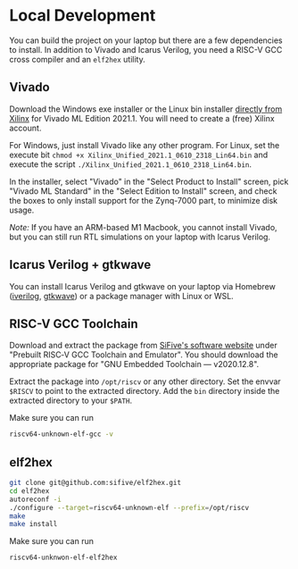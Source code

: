 # Local Development
You can build the project on your laptop but there are a few dependencies to install.
In addition to Vivado and Icarus Verilog, you need a RISC-V GCC cross compiler and an `elf2hex` utility.

## Vivado
Download the Windows exe installer or the Linux bin installer [directly from Xilinx](https://www.xilinx.com/support/download.html) for Vivado ML Edition 2021.1.
You will need to create a (free) Xilinx account.

For Windows, just install Vivado like any other program.
For Linux, set the execute bit `chmod +x Xilinx_Unified_2021.1_0610_2318_Lin64.bin` and execute the script `./Xilinx_Unified_2021.1_0610_2318_Lin64.bin`.

In the installer, select "Vivado" in the "Select Product to Install" screen, pick "Vivado ML Standard" in the "Select Edition to Install" screen, and check the boxes to only install support for the Zynq-7000 part, to minimize disk usage.

*Note:* If you have an ARM-based M1 Macbook, you cannot install Vivado, but you can still run RTL simulations on your laptop with Icarus Verilog.

## Icarus Verilog + gtkwave
You can install Icarus Verilog and gtkwave on your laptop via Homebrew ([iverilog](https://formulae.brew.sh/formula/icarus-verilog), [gtkwave](https://formulae.brew.sh/cask/gtkwave)) or a package manager with Linux or WSL.

## RISC-V GCC Toolchain
Download and extract the package from [SiFive's software website](https://www.sifive.com/software) under "Prebuilt RISC‑V GCC Toolchain and Emulator".
You should download the appropriate package for "GNU Embedded Toolchain — v2020.12.8".

Extract the package into `/opt/riscv` or any other directory.
Set the envvar `$RISCV` to point to the extracted directory.
Add the `bin` directory inside the extracted directory to your `$PATH`.

Make sure you can run
```bash
riscv64-unknown-elf-gcc -v
```

## elf2hex
```bash
git clone git@github.com:sifive/elf2hex.git
cd elf2hex
autoreconf -i
./configure --target=riscv64-unknown-elf --prefix=/opt/riscv
make
make install
```

Make sure you can run
```bash
riscv64-unknwon-elf-elf2hex
```
